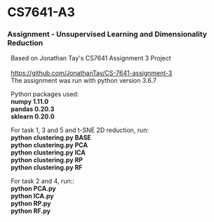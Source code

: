 # CS7641-A3

### **Assignment - Unsupervised Learning and Dimensionality Reduction**  
 
&nbsp;&nbsp;Based on Jonathan Tay's CS7641 Assignment 3 Project  
&nbsp;&nbsp;  
&nbsp;&nbsp;https://github.com/JonathanTay/CS-7641-assignment-3  
&nbsp;&nbsp;The assignment was run with python version 3.6.7

&nbsp;&nbsp;Python packages used:  
&nbsp;&nbsp;**numpy 1.11.0**  
&nbsp;&nbsp;**pandas 0.20.3**  
&nbsp;&nbsp;**sklearn 0.20.0**   

&nbsp;&nbsp;For task 1, 3 and 5 and t-SNE 2D reduction, run:  
&nbsp;&nbsp;**python clustering.py BASE**  
&nbsp;&nbsp;**python clustering.py PCA**  
&nbsp;&nbsp;**python clustering.py ICA**  
&nbsp;&nbsp;**python clustering.py RP**  
&nbsp;&nbsp;**python clustering.py RF**  

&nbsp;&nbsp;For task 2 and 4, run::  
&nbsp;&nbsp;**python PCA.py**  
&nbsp;&nbsp;**python ICA.py**  
&nbsp;&nbsp;**python RP.py**  
&nbsp;&nbsp;**python RF.py**  

